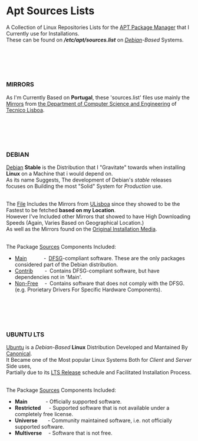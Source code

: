 # Apt Sources Lists

A Collection of Linux Repositories Lists for the [APT Package Manager](https://en.wikipedia.org/wiki/APT_(software)) that I Currently use for Installations.<br>
These can be found on ***/etc/apt/sources.list*** on *[Debian](https://www.debian.org/)-Based* Systems.

<br><br>
---
### MIRRORS
As I'm Currently Based on **Portugal**, these 'sources.list' files use mainly the [Mirrors](https://ftp.rnl.tecnico.ulisboa.pt/) from [the Department of Computer Science and Engineering](https://dei.tecnico.ulisboa.pt/en) of [Tecnico Lisboa](https://tecnico.ulisboa.pt/en/).


<br><br>
---
### DEBIAN

[Debian](https://www.debian.org/) **Stable** is the Distribution that I "Gravitate" towards when installing **Linux** on a Machine that i would depend on.<br>
As its name Suggests, The development of Debian's *stable* releases focuses on Building the most "Solid" System for *Production* use.<br><br>

The [File](https://github.com/Marcello-Goncalves/Apt_Sources_Lists/blob/main/Debian_Bullseye_sources.list_ULISBOA) Includes the Mirrors from [ULisboa](https://www.ulisboa.pt/) since they showed to be the Fastest to be fetched **based on my Location**.<br>
However I've Included other Mirrors that showed to have High Downloading Speeds (Again, Varies Based on Geographical Location.) <br>As well as the Mirrors found on the [Original Installation Media](https://cdimage.debian.org/cdimage/unofficial/non-free/cd-including-firmware/current-live/).<br><br>

The Package [Sources](https://wiki.debian.org/SourcesList) Components Included:<br>
- [Main](https://www.debian.org/doc/debian-policy/ch-archive#s-main) &emsp;&emsp;&emsp;-&ensp;[DFSG](https://www.debian.org/social_contract#guidelines)-compliant software. These are the only packages considered part of the Debian distribution.
- [Contrib](https://www.debian.org/doc/debian-policy/ch-archive#s-contrib) &emsp;&emsp;-&ensp;Contains DFSG-compliant software, but have dependencies not in 'Main'.
- [Non-Free](https://www.debian.org/doc/debian-policy/ch-archive#s-non-free) &emsp;-&ensp;Contains software that does not comply with the DFSG. (e.g. Prorietary Drivers For Specific Hardware Components).<br>

<br><br>
---
### UBUNTU LTS

[Ubuntu](https://ubuntu.com/) is a *Debian-Based* **Linux** Distribution Developed and Mantained By [Canonical](https://canonical.com/).<br>
It Became one of the Most popular Linux Systems Both for *Client* and *Server* Side uses,<br>Partially due to its [LTS Release](https://wiki.ubuntu.com/Releases) schedule and Facilitated Installation Process.<br><br>

The Package [Sources](https://help.ubuntu.com/community/Repositories/Ubuntu) Components Included:<br>
- **Main** &emsp;&emsp;&emsp; - Officially supported software.
- **Restricted** &emsp; - Supported software that is not available under a completely free license.
- **Universe**&emsp;&emsp;- Community maintained software, i.e. not officially supported software.
- **Multiverse** &emsp;- Software that is not free.

<br><br>
